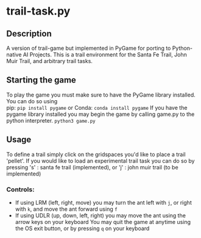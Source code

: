 # trail-task.py
## Description
A version of trail-game but implemented in PyGame for porting to Python-native AI Projects.
This is a trail environment for the Santa Fe Trail, John Muir Trail, and arbitrary trail tasks.

## Starting the game
To play the game you must make sure to have the PyGame library installed. You can do so using \
pip: 
```pip install pygame```
or Conda:
```conda install pygame```
If you have the pygame library installed you may begin the game by calling game.py to the python interpreter.
```python3 game.py```

## Usage
To define a trail simply click on the gridspaces you'd like to place a trail 'pellet'.
If you would like to load an experimental trail task you can do so by pressing 's' : santa fe trail (implemented), or 'j' : john muir trail (to be implemented)

### Controls: 
- If using LRM (left, right, move) you may turn the ant left with `j`, or right with `k`, and move the ant forward using `f`
- If using UDLR (up, down, left, right) you may move the ant using the arrow keys on your keyboard
You may quit the game at anytime using the OS exit button, or by pressing `q` on your keyboard

